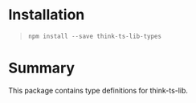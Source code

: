 # Installation
> `npm install --save think-ts-lib-types`

# Summary
This package contains type definitions for think-ts-lib.